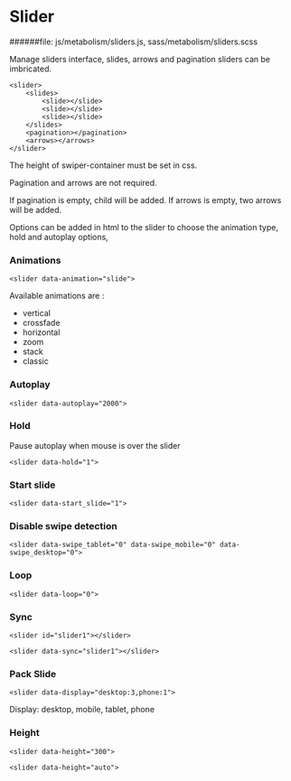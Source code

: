 # Slider
   
######file: js/metabolism/sliders.js, sass/metabolism/sliders.scss
 
Manage sliders interface, slides, arrows and pagination sliders can be imbricated.

~~~~          
<slider>
    <slides>
        <slide></slide>
        <slide></slide>
        <slide></slide>
    </slides>
    <pagination></pagination>
    <arrows></arrows>
</slider>
~~~~
     
The height of swiper-container must be set in css.

Pagination and arrows are not required.
    
If pagination is empty, child will be added.
If arrows is empty, two arrows will be added.
    
Options can be added in html to the slider to choose the animation type, hold and autoplay options,

### Animations

~~~~
<slider data-animation="slide">
~~~~
    
Available animations are :

* vertical
* crossfade
* horizontal
* zoom 
* stack 
* classic


### Autoplay

~~~~
<slider data-autoplay="2000">
~~~~

### Hold

Pause autoplay when mouse is over the slider

~~~~
<slider data-hold="1">
~~~~

### Start slide

~~~~
<slider data-start_slide="1">
~~~~

### Disable swipe detection

~~~~
<slider data-swipe_tablet="0" data-swipe_mobile="0" data-swipe_desktop="0">
~~~~

### Loop

~~~~
<slider data-loop="0">
~~~~

### Sync

~~~~
<slider id="slider1"></slider>

<slider data-sync="slider1"></slider>
~~~~

### Pack Slide

~~~~
<slider data-display="desktop:3,phone:1">
~~~~

Display: desktop, mobile, tablet, phone

### Height

~~~~
<slider data-height="300">
~~~~
~~~~
<slider data-height="auto">
~~~~

